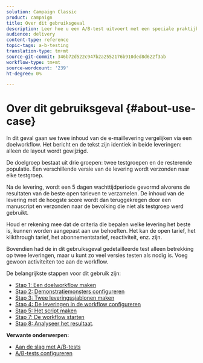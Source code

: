 ```yaml
---
solution: Campaign Classic
product: campaign
title: Over dit gebruiksgeval
description: Leer hoe u een A/B-test uitvoert met een speciale praktijkcase.
audience: delivery
content-type: reference
topic-tags: a-b-testing
translation-type: tm+mt
source-git-commit: 346b72d522c947b2a2552176b910ded8d622f3ab
workflow-type: tm+mt
source-wordcount: '239'
ht-degree: 0%

---
```



# Over dit gebruiksgeval {#about-use-case}

In dit geval gaan we twee inhoud van de e-maillevering vergelijken via een doelworkflow. Het bericht en de tekst zijn identiek in beide leveringen: alleen de layout wordt gewijzigd.

De doelgroep bestaat uit drie groepen: twee testgroepen en de resterende populatie. Een verschillende versie van de levering wordt verzonden naar elke testgroep.

Na de levering, wordt een 5 dagen wachttijdperiode gevormd alvorens de resultaten van de beste open tarieven te verzamelen. De inhoud van de levering met de hoogste score wordt dan teruggekregen door een manuscript en verzonden naar de bevolking die niet als testgroep werd gebruikt.

Houd er rekening mee dat de criteria die bepalen welke levering het beste is, kunnen worden aangepast aan uw behoeften. Het kan de open tarief, het klikthrough tarief, het abonnementstarief, reactiviteit, enz. zijn.

Bovendien had de in dit gebruiksgeval gedetailleerde test alleen betrekking op twee leveringen, maar u kunt zo veel versies testen als nodig is. Voeg gewoon activiteiten toe aan de workflow.

De belangrijkste stappen voor dit gebruik zijn:

* [Stap 1: Een doelworkflow maken](#step-1--creating-a-targeting-workflow)
* [Stap 2: Demonstratiemonsters configureren](#step-2--configuring-population-samples)
* [Stap 3: Twee leveringssjablonen maken](#step-3--creating-two-delivery-templates)
* [Stap 4: De leveringen in de workflow configureren](#step-4--configuring-the-deliveries-in-the-workflow)
* [Stap 5: Het script maken](#step-5--creating-the-script)
* [Stap 7: De workflow starten](#step-7--starting-the-workflow)
* [Stap 8: Analyseer het resultaat](#step-8--analyzing-the-result).

**Verwante onderwerpen:**

* [Aan de slag met A/B-tests](../../delivery/using/get-started-a-b-testing.md)
* [A/B-tests configureren](../../delivery/using/configuring-a-b-testing.md)
